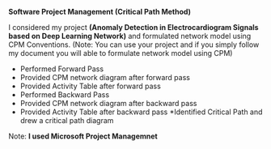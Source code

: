 **Software Project Management (Critical Path Method)**

I considered my project **(Anomaly Detection in Electrocardiogram Signals based on Deep Learning Network)** and formulated network model using CPM Conventions. 
(Note: You can use your project and if you simply follow my document you will able to formulate network model using CPM)

* Performed Forward Pass 
* Provided CPM network diagram after forward pass
* Provided Activity Table after forward pass
* Performed Backward Pass 
* Provided CPM network diagram after backward pass
* Provided Activity Table after backward pass
*Identified Critical Path and drew a critical path diagram

Note: **I used Microsoft Project Managemnet**

